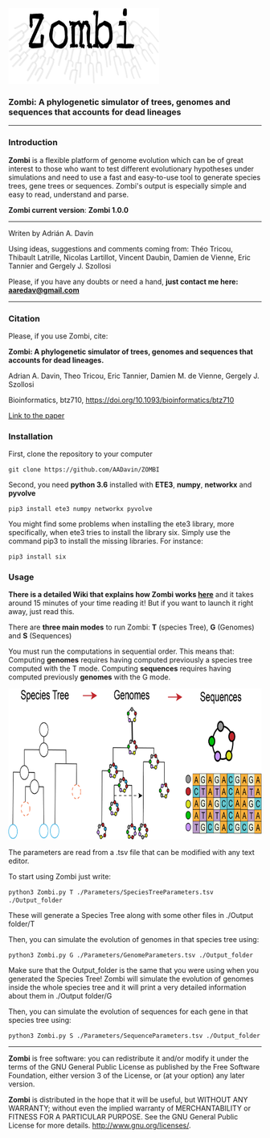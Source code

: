

<img src="https://github.com/AADavin/Zombi/blob/master/Images/ZombiLogo.png" alt="zombilogo" height = "150" width="300"/>

### **Zombi: A phylogenetic simulator of trees, genomes and sequences that accounts for dead lineages**

----------

### **Introduction** ###

**Zombi** is a flexible platform of genome evolution which can be of great interest to those who want to test different evolutionary hypotheses under simulations and need to use a fast and easy-to-use tool to generate species trees, gene trees or sequences.
Zombi's output is especially simple and easy to read, understand and parse. 


**Zombi current version**: **Zombi 1.0.0**


----------

Writen by Adrián A. Davín 

Using ideas, suggestions and comments coming from: Théo Tricou, Thibault Latrille, Nicolas Lartillot, Vincent Daubin, Damien de Vienne, Eric Tannier and Gergely J. Szollosi

Please, if you have any doubts or need a hand, **just contact me here: aaredav@gmail.com**


----------

### **Citation** ###

Please, if you use Zombi, cite:

**Zombi: A phylogenetic simulator of trees, genomes and sequences that accounts for dead lineages.**

Adrian A. Davin, Theo Tricou, Eric Tannier, Damien M. de Vienne, Gergely J. Szollosi

Bioinformatics, btz710, https://doi.org/10.1093/bioinformatics/btz710

[Link to the paper](https://watermark.silverchair.com/btz710.pdf?token=AQECAHi208BE49Ooan9kkhW_Ercy7Dm3ZL_9Cf3qfKAc485ysgAAAq8wggKrBgkqhkiG9w0BBwagggKcMIICmAIBADCCApEGCSqGSIb3DQEHATAeBglghkgBZQMEAS4wEQQMeuxJkjvPpGqRHF73AgEQgIICYmMCnTbF25wuitWpQMCfPQmPqS9VBWumzI0oQ8Cd8qf-lZ9AO1BfOp6AphbqD9HGqJHniR6gDnjxze2O2t0pLReW9mJ27Zev2OVx5wLluGysTxK3ddTN7UT81omAUQj43IGkOMF3mE039d-dwleAcT2OX0iXAR8kZoOGRXIl13PYEiPeZqai1SUbGfd9plkECzJbhFaHKb-SvOAPzyxwaNDhDrRPWxaTdAAnhcSLL3w-uUHwW43P91gHXUHrpDxd1K5U-sGZx7Ej538eJ6tVKhO_GEyLuyFqpNFKnOyAvtw_364ivK6DWyFblvLI4yS275Iq3g77EZ8Ezm7NJxdn4-2tiy84X_uUKijMewA3AxWdOyA7u8WqBYQ6khBDeiN9rw5v8QaCNGc4ZWy41psqxqKobXx4fIjrvNBXBT05XF6IQ_YkyMXcwfgVMewmeO_VsQftgJ4_yO3fTvr3qZlqbcTzLs_6W9Kj3WU8xcK_MuXQr_hUaI6DnFY5MG6aAXtS8cc6_DyzAddHIkZ7qroF52m-hIEz4GhBU_Cou16ftDygxJQbUQMLHFeLPQv1dJFWZVyDwQvj14-3tmZpf8jq7tOs4PrqnrUrcB6X6ZpnHEdSEL-T1eJeRoHuDIlbm8pHhvxRB0DSuOjktR54h0R1fX7uppgRdLvC6tu8Qu6-KG6q23nzrjXQ2XvI8z5EikM46QL4RQaZN58yVuKowXMB-4EdaNsePr89XQ37Q9yc18o9uiSHqVAiry5-T3FEd_2EhmqnsEraHkLvduchvBp4-w94BlY9utjTGFYs-n0cyOw4xGg)


### **Installation** ###

First, clone the repository to your computer

    git clone https://github.com/AADavin/ZOMBI

Second, you need **python 3.6** installed with **ETE3**, **numpy**, **networkx** and **pyvolve**

    pip3 install ete3 numpy networkx pyvolve
    
You might find some problems when installing the ete3 library, more specifically, when ete3 tries to install the library six.
Simply use the command pip3 to install the missing libraries. For instance:

    pip3 install six
        

### **Usage** ###

**There is a detailed Wiki that explains how Zombi works [here](https://github.com/AADavin/ZOMBI/wiki)** and it takes around 15 minutes of your time reading it! But if you want to launch it
right away, just read this.  


There are **three main modes** to run Zombi: **T** (species Tree), **G** (Genomes) and  **S** (Sequences) 

You must run the computations in sequential order. This means that:
Computing **genomes** requires having computed previously a species tree computed with the T mode. 
Computing **sequences** requires having computed previously **genomes** with the G mode.


<img src="https://github.com/AADavin/Zombi/blob/master/Images/ZombiGraphicAbstract.png" alt="zombipipeline" height = "300" width="800"/>



The parameters are read from a .tsv file that can be modified with any text editor. 

To start using Zombi just write:

    python3 Zombi.py T ./Parameters/SpeciesTreeParameters.tsv ./Output_folder

These will generate a Species Tree along with some other files in ./Output folder/T

Then, you can simulate the evolution of genomes in that species tree using:

    python3 Zombi.py G ./Parameters/GenomeParameters.tsv ./Output_folder

Make sure that the Output_folder is the same that you were using when you generated the Species Tree! 
Zombi will simulate the evolution of genomes inside the whole species tree and it will print a very detailed
information about them in ./Output folder/G

Then, you can simulate the evolution of sequences for each gene in that species tree using:

    python3 Zombi.py S ./Parameters/SequenceParameters.tsv ./Output_folder
    
    
----------
    




**Zombi** is free software: you can redistribute it and/or modify
it under the terms of the GNU General Public License as published by
the Free Software Foundation, either version 3 of the License, or
(at your option) any later version.

**Zombi** is distributed in the hope that it will be useful,
but WITHOUT ANY WARRANTY; without even the implied warranty of
MERCHANTABILITY or FITNESS FOR A PARTICULAR PURPOSE.  See the
GNU General Public License for more details.
<http://www.gnu.org/licenses/>.


